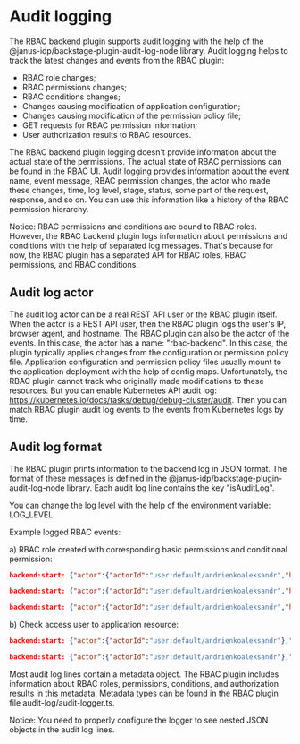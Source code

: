 # Audit logging

The RBAC backend plugin supports audit logging with the help of the @janus-idp/backstage-plugin-audit-log-node library. Audit logging helps to track the latest changes and events from the RBAC plugin:

- RBAC role changes;
- RBAC permissions changes;
- RBAC conditions changes;
- Changes causing modification of application configuration;
- Changes causing modification of the permission policy file;
- GET requests for RBAC permission information;
- User authorization results to RBAC resources.

The RBAC backend plugin logging doesn't provide information about the actual state of the permissions. The actual state of RBAC permissions can be found in the RBAC UI. Audit logging provides information about the event name, event message, RBAC permission changes, the actor who made these changes, time, log level, stage, status, some part of the request, response, and so on. You can use this information like a history of the RBAC permission hierarchy.

Notice: RBAC permissions and conditions are bound to RBAC roles. However, the RBAC backend plugin logs information about permissions and conditions with the help of separated log messages. That's because for now, the RBAC plugin has a separated API for RBAC roles, RBAC permissions, and RBAC conditions.

## Audit log actor

The audit log actor can be a real REST API user or the RBAC plugin itself. When the actor is a REST API user, then the RBAC plugin logs the user's IP, browser agent, and hostname. The RBAC plugin can also be the actor of the events. In this case, the actor has a name: "rbac-backend". In this case, the plugin typically applies changes from the configuration or permission policy file. Application configuration and permission policy files usually mount to the application deployment with the help of config maps. Unfortunately, the RBAC plugin cannot track who originally made modifications to these resources. But you can enable Kubernetes API audit log: https://kubernetes.io/docs/tasks/debug/debug-cluster/audit. Then you can match RBAC plugin audit log events to the events from Kubernetes logs by time.

## Audit log format

The RBAC plugin prints information to the backend log in JSON format. The format of these messages is defined in the @janus-idp/backstage-plugin-audit-log-node library. Each audit log line contains the key "isAuditLog".

You can change the log level with the help of the environment variable: LOG_LEVEL.

Example logged RBAC events:

a) RBAC role created with corresponding basic permissions and conditional permission:

```json
backend:start: {"actor":{"actorId":"user:default/andrienkoaleksandr","hostname":"localhost","ip":"::1","userAgent":"Mozilla/5.0 (Macintosh; Intel Mac OS X 10_15_7) AppleWebKit/537.36 (KHTML, like Gecko) Chrome/125.0.0.0 Safari/537.36"},"eventName":"CreateRole","isAuditLog":true,"level":"info","message":"Created role:default/test","meta":{"author":"user:default/andrienkoaleksandr","createdAt":"Tue, 04 Jun 2024 13:51:45 GMT","description":"some test role","lastModified":"Tue, 04 Jun 2024 13:51:45 GMT","members":["user:default/logarifm","group:default/team-a"],"modifiedBy":"user:default/andrienkoaleksandr","roleEntityRef":"role:default/test","source":"rest"},"plugin":"permission","request":{"body":{"memberReferences":["user:default/logarifm","group:default/team-a"],"metadata":{"description":"some test role"},"name":"role:default/test"},"method":"POST","params":{},"query":{},"url":"/api/permission/roles"},"response":{"status":201},"service":"backstage","stage":"sendResponse","status":"succeeded","timestamp":"2024-06-04 16:51:45"}

backend:start: {"actor":{"actorId":"user:default/andrienkoaleksandr","hostname":"localhost","ip":"::1","userAgent":"Mozilla/5.0 (Macintosh; Intel Mac OS X 10_15_7) AppleWebKit/537.36 (KHTML, like Gecko) Chrome/125.0.0.0 Safari/537.36"},"eventName":"CreatePolicy","isAuditLog":true,"level":"info","message":"Created permission policies","meta":{"policies":[["role:default/test","scaffolder-template","read","allow"]],"source":"rest"},"plugin":"permission","request":{"body":[{"effect":"allow","entityReference":"role:default/test","permission":"scaffolder-template","policy":"read"}],"method":"POST","params":{},"query":{},"url":"/api/permission/policies"},"response":{"status":201},"service":"backstage","stage":"sendResponse","status":"succeeded","timestamp":"2024-06-04 16:51:45"}

backend:start: {"actor":{"actorId":"user:default/andrienkoaleksandr","hostname":"localhost","ip":"::1","userAgent":"Mozilla/5.0 (Macintosh; Intel Mac OS X 10_15_7) AppleWebKit/537.36 (KHTML, like Gecko) Chrome/125.0.0.0 Safari/537.36"},"eventName":"CreateCondition","isAuditLog":true,"level":"info","message":"Created conditional permission policy","meta":{"condition":{"conditions":{"params":{"claims":["group:default/team-a"]},"resourceType":"catalog-entity","rule":"IS_ENTITY_OWNER"},"permissionMapping":[{"action":"read","name":"catalog.entity.read"},{"action":"delete","name":"catalog.entity.delete"},{"action":"update","name":"catalog.entity.refresh"}],"pluginId":"catalog","resourceType":"catalog-entity","result":"CONDITIONAL","roleEntityRef":"role:default/test"}},"plugin":"permission","request":{"body":{"conditions":{"params":{"claims":["group:default/team-a"]},"resourceType":"catalog-entity","rule":"IS_ENTITY_OWNER"},"permissionMapping":["read","delete","update"],"pluginId":"catalog","resourceType":"catalog-entity","result":"CONDITIONAL","roleEntityRef":"role:default/test"},"method":"POST","params":{},"query":{},"url":"/api/permission/roles/conditions"},"response":{"body":{"id":9},"status":201},"service":"backstage","stage":"sendResponse","status":"succeeded","timestamp":"2024-06-04 16:51:45"}
```

b) Check access user to application resource:

```json
backend:start: {"actor":{"actorId":"user:default/andrienkoaleksandr"},"eventName":"PermissionEvaluationStarted","isAuditLog":true,"level":"info","message":"Policy check for user:default/andrienkoaleksandr","meta":{"action":"create","permissionName":"policy.entity.create","resourceType":"policy-entity","userEntityRef":"user:default/andrienkoaleksandr"},"plugin":"permission","service":"backstage","stage":"evaluatePermissionAccess","status":"succeeded","timestamp":"2024-06-04 16:51:45"}

backend:start: {"actor":{"actorId":"user:default/andrienkoaleksandr"},"eventName":"PermissionEvaluationCompleted","isAuditLog":true,"level":"info","message":"user:default/andrienkoaleksandr is ALLOW for permission 'policy.entity.create', resource type 'policy-entity' and action 'create'","meta":{"action":"create","decision":{"result":"ALLOW"},"permissionName":"policy.entity.create","resourceType":"policy-entity","userEntityRef":"user:default/andrienkoaleksandr"},"plugin":"permission","service":"backstage","stage":"evaluatePermissionAccess","status":"succeeded","timestamp":"2024-06-04 16:51:45"}
```

Most audit log lines contain a metadata object. The RBAC plugin includes information about RBAC roles, permissions, conditions, and authorization results in this metadata. Metadata types can be found in the RBAC plugin file audit-log/audit-logger.ts.

Notice: You need to properly configure the logger to see nested JSON objects in the audit log lines.
